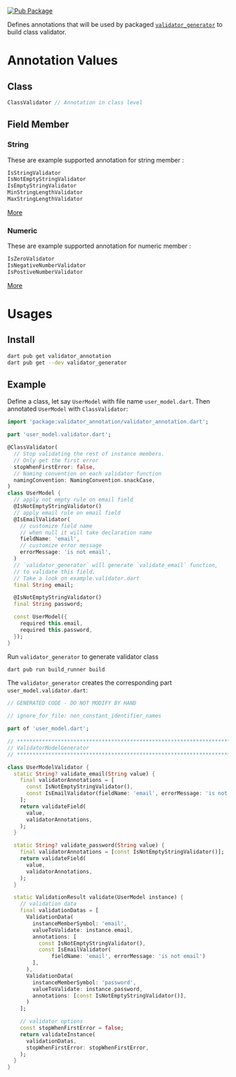 [![Pub Package](https://img.shields.io/pub/v/validator_generator.svg)](https://pub.dev/packages/validator_generator)

Defines annotations that will be used by packaged [`validator_generator`] to build class validator.

# Annotation Values

## Class

```dart
ClassValidator // Annotation in class level
```

## Field Member

### String

These are example supported annotation for string member :

```dart
IsStringValidator
IsNotEmptyStringValidator
IsEmptyStringValidator
MinStringLengthValidator
MaxStringLengthValidator
```

[More](lib/annotations/string_annotations/string_metadatas.dart)

### Numeric

These are example supported annotation for numeric member :

```dart
IsZeroValidator
IsNegativeNumberValidator
IsPostiveNumberValidator
```

[More](lib/annotations/numeric_annotations/numeric_metadatas.dart)

# Usages

## Install

```bash
dart pub get validator_annotation
dart pub get --dev validator_generator
```

## Example

Define a class, let say `UserModel` with file name `user_model.dart`. Then annotated `UserModel` with `ClassValidator`:

```dart
import 'package:validator_annotation/validator_annotation.dart';

part 'user_model.validator.dart';

@ClassValidator(
  // Stop validating the rest of instance members.
  // Only get the first error
  stopWhenFirstError: false,
  // Naming convention on each validator function
  namingConvention: NamingConvention.snackCase,
)
class UserModel {
  // apply not empty rule on email field
  @IsNotEmptyStringValidator()
  // apply email rule on email field
  @IsEmailValidator(
    // customize field name
    // when null it will take declaration name
    fieldName: 'email',
    // customize error message
    errorMessage: 'is not email',
  )
  // `validator_generator` will generate `validate_email` function,
  // to validate this field.
  // Take a look on example.validator.dart
  final String email;

  @IsNotEmptyStringValidator()
  final String password;

  const UserModel({
    required this.email,
    required this.password,
  });
}
```

Run `validator_generator` to generate validator class

```bash
dart pub run build_runner build
```

The `validator_generator` creates the corresponding part `user_model.validator.dart`:

```dart
// GENERATED CODE - DO NOT MODIFY BY HAND

// ignore_for_file: non_constant_identifier_names

part of 'user_model.dart';

// **************************************************************************
// ValidatorModelGenerator
// **************************************************************************

class UserModelValidator {
  static String? validate_email(String value) {
    final validatorAnnotations = [
      const IsNotEmptyStringValidator(),
      const IsEmailValidator(fieldName: 'email', errorMessage: 'is not email')
    ];
    return validateField(
      value,
      validatorAnnotations,
    );
  }

  static String? validate_password(String value) {
    final validatorAnnotations = [const IsNotEmptyStringValidator()];
    return validateField(
      value,
      validatorAnnotations,
    );
  }

  static ValidationResult validate(UserModel instance) {
    // validation data
    final validationDatas = [
      ValidationData(
        instanceMemberSymbol: 'email',
        valueToValidate: instance.email,
        annotations: [
          const IsNotEmptyStringValidator(),
          const IsEmailValidator(
              fieldName: 'email', errorMessage: 'is not email')
        ],
      ),
      ValidationData(
        instanceMemberSymbol: 'password',
        valueToValidate: instance.password,
        annotations: [const IsNotEmptyStringValidator()],
      )
    ];

    // validator options
    const stopWhenFirstError = false;
    return validateInstance(
      validationDatas,
      stopWhenFirstError: stopWhenFirstError,
    );
  }
}
```

[`validator_generator`]: https://pub.dev/packages/validator_generator